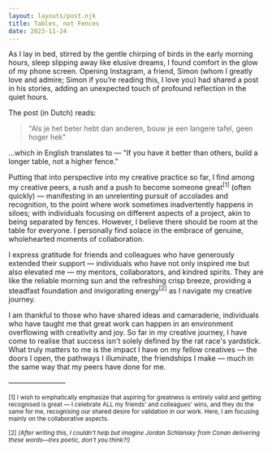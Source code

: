 ```yaml
---
layout: layouts/post.njk
title: Tables, not Fences
date: 2023-11-24
---
```


As I lay in bed, stirred by the gentle chirping of birds in the early morning hours, sleep slipping away like elusive dreams, I found comfort in the glow of my phone screen. Opening Instagram, a friend, Simon (whom I greatly love and admire; Simon if you’re reading this, I love you) had shared a post in his stories, adding an unexpected touch of profound reflection in the quiet hours.

The post (in Dutch) reads:

> "Als je het beter hebt dan anderen, bouw je een langere tafel, geen hoger hek"

…which in English translates to — "If you have it better than others, build a longer table, not a higher fence." 

Putting that into perspective into my creative practice so far, I find among my creative peers, a rush and a push to become someone great<sup>[1]</sup> (often quickly) — manifesting in an unrelenting pursuit of accolades and recognition, to the point where work sometimes inadvertently happens in siloes; with individuals focusing on different aspects of a project, akin to being separated by fences. However, I believe there should be room at the table for everyone. I personally find solace in the embrace of genuine, wholehearted moments of collaboration. 

I express gratitude for friends and colleagues who have generously extended their support — individuals who have not only inspired me but also elevated me — my mentors, collaborators, and kindred spirits. They are like the reliable morning sun and the refreshing crisp breeze, providing a steadfast foundation and invigorating energy<sup>[2]</sup> as I navigate my creative journey.

I am thankful to those who have shared ideas and camaraderie, individuals who have taught me that great work can happen in an environment overflowing with creativity and joy. So far in my creative journey, I have come to realise that success isn't solely defined by the rat race's yardstick. What truly matters to me is the impact I have on my fellow creatives — the doors I open, the pathways I illuminate, the friendships I make — much in the same way that my peers have done for me.

————————

<small>[1] I wish to emphatically emphasize that aspiring for greatness is entirely valid and getting recognised is great — I celebrate ALL my friends' and colleagues' wins, and they do the same for me, recognising our shared desire for validation in our work. Here, I am focusing mainly on the collaborative aspects. </small>

<small>[2] _(After writing this, I couldn't help but imagine Jordan Schlansky from Conan delivering these words—tres poetic, don't you think?!)_ </small>